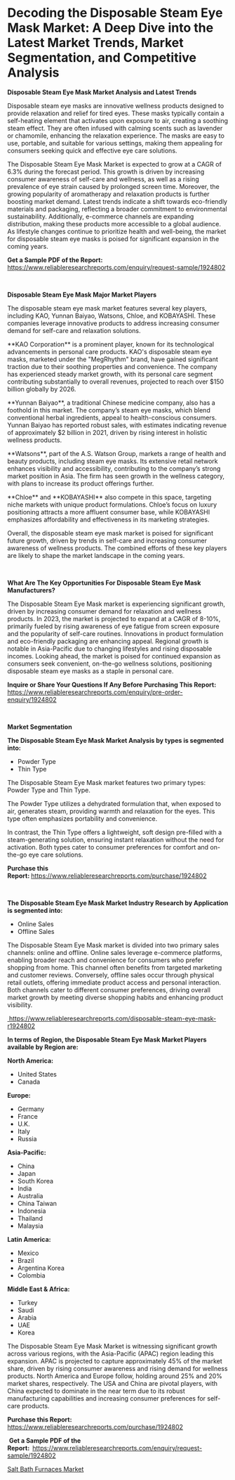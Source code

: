 <p><h1>Decoding the Disposable Steam Eye Mask Market: A Deep Dive into the Latest Market Trends, Market Segmentation, and Competitive Analysis</h1></p><p><strong>Disposable Steam Eye Mask Market Analysis and Latest Trends</strong></p>
<p><p>Disposable steam eye masks are innovative wellness products designed to provide relaxation and relief for tired eyes. These masks typically contain a self-heating element that activates upon exposure to air, creating a soothing steam effect. They are often infused with calming scents such as lavender or chamomile, enhancing the relaxation experience. The masks are easy to use, portable, and suitable for various settings, making them appealing for consumers seeking quick and effective eye care solutions.</p><p>The Disposable Steam Eye Mask Market is expected to grow at a CAGR of 6.3% during the forecast period. This growth is driven by increasing consumer awareness of self-care and wellness, as well as a rising prevalence of eye strain caused by prolonged screen time. Moreover, the growing popularity of aromatherapy and relaxation products is further boosting market demand. Latest trends indicate a shift towards eco-friendly materials and packaging, reflecting a broader commitment to environmental sustainability. Additionally, e-commerce channels are expanding distribution, making these products more accessible to a global audience. As lifestyle changes continue to prioritize health and well-being, the market for disposable steam eye masks is poised for significant expansion in the coming years.</p></p>
<p><strong>Get a Sample PDF of the Report:&nbsp;</strong> <a href="https://www.reliableresearchreports.com/enquiry/request-sample/1924802?utm_campaign=28&utm_medium=2&utm_source=Github&utm_content=ia&utm_term=14012025&utm_id=disposable-steam-eye-mask">https://www.reliableresearchreports.com/enquiry/request-sample/1924802</a></p>
<p>&nbsp;</p>
<p><strong>Disposable Steam Eye Mask Major Market Players</strong></p>
<p><p>The disposable steam eye mask market features several key players, including KAO, Yunnan Baiyao, Watsons, Chloe, and KOBAYASHI. These companies leverage innovative products to address increasing consumer demand for self-care and relaxation solutions.</p><p>**KAO Corporation** is a prominent player, known for its technological advancements in personal care products. KAO's disposable steam eye masks, marketed under the "MegRhythm" brand, have gained significant traction due to their soothing properties and convenience. The company has experienced steady market growth, with its personal care segment contributing substantially to overall revenues, projected to reach over $150 billion globally by 2026.</p><p>**Yunnan Baiyao**, a traditional Chinese medicine company, also has a foothold in this market. The company’s steam eye masks, which blend conventional herbal ingredients, appeal to health-conscious consumers. Yunnan Baiyao has reported robust sales, with estimates indicating revenue of approximately $2 billion in 2021, driven by rising interest in holistic wellness products.</p><p>**Watsons**, part of the A.S. Watson Group, markets a range of health and beauty products, including steam eye masks. Its extensive retail network enhances visibility and accessibility, contributing to the company’s strong market position in Asia. The firm has seen growth in the wellness category, with plans to increase its product offerings further.</p><p>**Chloe** and **KOBAYASHI** also compete in this space, targeting niche markets with unique product formulations. Chloe’s focus on luxury positioning attracts a more affluent consumer base, while KOBAYASHI emphasizes affordability and effectiveness in its marketing strategies.</p><p>Overall, the disposable steam eye mask market is poised for significant future growth, driven by trends in self-care and increasing consumer awareness of wellness products. The combined efforts of these key players are likely to shape the market landscape in the coming years.</p></p>
<p>&nbsp;</p>
<p><strong>What Are The Key Opportunities For Disposable Steam Eye Mask Manufacturers?</strong></p>
<p><p>The Disposable Steam Eye Mask market is experiencing significant growth, driven by increasing consumer demand for relaxation and wellness products. In 2023, the market is projected to expand at a CAGR of 8-10%, primarily fueled by rising awareness of eye fatigue from screen exposure and the popularity of self-care routines. Innovations in product formulation and eco-friendly packaging are enhancing appeal. Regional growth is notable in Asia-Pacific due to changing lifestyles and rising disposable incomes. Looking ahead, the market is poised for continued expansion as consumers seek convenient, on-the-go wellness solutions, positioning disposable steam eye masks as a staple in personal care.</p></p>
<p><strong>Inquire or Share Your Questions If Any Before Purchasing This Report:</strong> <a href="https://www.reliableresearchreports.com/enquiry/pre-order-enquiry/1924802?utm_campaign=28&utm_medium=2&utm_source=Github&utm_content=ia&utm_term=14012025&utm_id=disposable-steam-eye-mask">https://www.reliableresearchreports.com/enquiry/pre-order-enquiry/1924802</a></p>
<p>&nbsp;</p>
<p><strong>Market Segmentation</strong></p>
<p><strong>The Disposable Steam Eye Mask Market Analysis by types is segmented into:</strong></p>
<p><ul><li>Powder Type</li><li>Thin Type</li></ul></p>
<p><p>The Disposable Steam Eye Mask market features two primary types: Powder Type and Thin Type. </p><p>The Powder Type utilizes a dehydrated formulation that, when exposed to air, generates steam, providing warmth and relaxation for the eyes. This type often emphasizes portability and convenience. </p><p>In contrast, the Thin Type offers a lightweight, soft design pre-filled with a steam-generating solution, ensuring instant relaxation without the need for activation. Both types cater to consumer preferences for comfort and on-the-go eye care solutions.</p></p>
<p><strong>Purchase this Report:&nbsp;</strong><a href="https://www.reliableresearchreports.com/purchase/1924802?utm_campaign=28&utm_medium=2&utm_source=Github&utm_content=ia&utm_term=14012025&utm_id=disposable-steam-eye-mask">https://www.reliableresearchreports.com/purchase/1924802</a></p>
<p>&nbsp;</p>
<p><strong>The Disposable Steam Eye Mask Market Industry Research by Application is segmented into:</strong></p>
<p><ul><li>Online Sales</li><li>Offline Sales</li></ul></p>
<p><p>The Disposable Steam Eye Mask market is divided into two primary sales channels: online and offline. Online sales leverage e-commerce platforms, enabling broader reach and convenience for consumers who prefer shopping from home. This channel often benefits from targeted marketing and customer reviews. Conversely, offline sales occur through physical retail outlets, offering immediate product access and personal interaction. Both channels cater to different consumer preferences, driving overall market growth by meeting diverse shopping habits and enhancing product visibility.</p></p>
<p><a href="https://www.reliableresearchreports.com/disposable-steam-eye-mask-r1924802?utm_campaign=28&utm_medium=2&utm_source=Github&utm_content=ia&utm_term=14012025&utm_id=disposable-steam-eye-mask">&nbsp;https://www.reliableresearchreports.com/disposable-steam-eye-mask-r1924802</a></p>
<p><strong>In terms of Region, the Disposable Steam Eye Mask Market Players available by Region are:</strong></p>
<p>
    <p> <strong> North America: </strong>
        <ul>
            <li>United States</li>
            <li>Canada</li>
        </ul>
        </p> 
    <p> <strong> Europe: </strong>
        <ul>
            <li>Germany</li>
            <li>France</li>
            <li>U.K.</li>
            <li>Italy</li>
            <li>Russia</li>
        </ul>
        </p> 
    <p> <strong> Asia-Pacific: </strong>
        <ul>
            <li>China</li>
            <li>Japan</li>
            <li>South Korea</li>
            <li>India</li>
            <li>Australia</li>
            <li>China Taiwan</li>
            <li>Indonesia</li>
            <li>Thailand</li>
            <li>Malaysia</li>
        </ul>
        </p> 
    <p> <strong> Latin America: </strong>
        <ul>
            <li>Mexico</li>
            <li>Brazil</li>
            <li>Argentina Korea</li>
            <li>Colombia</li>
        </ul>
        </p> 
    <p> <strong> Middle East & Africa: </strong>
        <ul>
            <li>Turkey</li>
            <li>Saudi</li>
            <li>Arabia</li>
            <li>UAE</li>
            <li>Korea</li>
        </ul>
    </p>
    </p>
<p><p>The Disposable Steam Eye Mask Market is witnessing significant growth across various regions, with the Asia-Pacific (APAC) region leading this expansion. APAC is projected to capture approximately 45% of the market share, driven by rising consumer awareness and rising demand for wellness products. North America and Europe follow, holding around 25% and 20% market shares, respectively. The USA and China are pivotal players, with China expected to dominate in the near term due to its robust manufacturing capabilities and increasing consumer preferences for self-care products.</p></p>
<p><strong>Purchase this Report: </strong><a href="https://www.reliableresearchreports.com/purchase/1924802?utm_campaign=28&utm_medium=2&utm_source=Github&utm_content=ia&utm_term=14012025&utm_id=disposable-steam-eye-mask">https://www.reliableresearchreports.com/purchase/1924802</a></p>
<p>&nbsp;<strong>Get a Sample PDF of the Report:&nbsp;&nbsp;</strong><a href="https://www.reliableresearchreports.com/enquiry/request-sample/1924802?utm_campaign=28&utm_medium=2&utm_source=Github&utm_content=ia&utm_term=14012025&utm_id=disposable-steam-eye-mask">https://www.reliableresearchreports.com/enquiry/request-sample/1924802</a></p>
<p><strong></strong></p>
<p><p><a href="https://github.com/indrystar/Market-Research-Report-List-5/blob/main/salt-bath-furnaces-market.md?utm_campaign=28&utm_medium=2&utm_source=Github&utm_content=ia&utm_term=14012025&utm_id=disposable-steam-eye-mask">Salt Bath Furnaces Market</a></p></p>